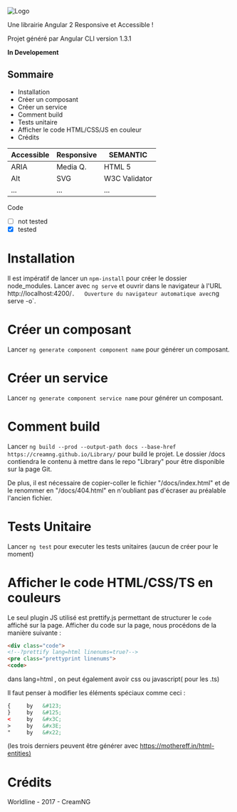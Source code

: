 ![Logo](https://creamng.github.io/Library/assets/img/creamNG-logo.svg)

Une librairie Angular 2 Responsive et Accessible ! 

Projet généré par Angular CLI version 1.3.1 

**In Developement**


## Sommaire

* Installation
* Créer un composant
* Créer un service
* Comment build 
* Tests unitaire
* Afficher le code HTML/CSS/JS en couleur
* Crédits 


| Accessible       |     Responsive   |   SEMANTIC      |
| ---------------- | ---------------- | ---------       |
| ARIA             |     Media Q.     |   HTML 5        |
| Alt              |     SVG          |   W3C Validator |
| ...              |     ...          |   ...           |
  
Code 
- [ ] not tested
- [x] tested

Installation
=====================

Il est impératif de lancer un `npm-install` pour créer le dossier node_modules.
Lancer avec `ng serve` et ouvrir dans le navigateur à l'URL http://localhost:4200/` .  
Ouverture du navigateur automatique avec `ng serve -o`.

Créer un composant 
=====================

Lancer `ng generate component component name` pour générer un composant.

Créer un service
=====================
Lancer `ng generate component service name` pour générer un composant.

Comment build 
=====================

Lancer `ng build --prod --output-path docs --base-href https://creamng.github.io/Library/` pour build
le projet. Le dossier /docs contiendra le contenu à mettre dans le repo "Library" pour être disponible sur 
la page Git.

De plus, il est nécessaire de copier-coller le fichier "/docs/index.html" et de le renommer en "/docs/404.html" en n'oubliant
pas d'écraser au préalable l'ancien fichier.


Tests Unitaire
=====================

Lancer `ng test` pour executer les tests unitaires (aucun de créer pour le moment)

Afficher le code HTML/CSS/TS en couleurs
=====================

Le seul plugin JS utilisé est prettify.js permettant de structurer le `code` affiché sur la page.
Afficher du code sur la page, nous procédons de la manière suivante : 

```html
<div class="code">
<!--?prettify lang=html linenums=true?--> 
<pre class="prettyprint linenums"> 
<code> 
```

dans lang=html , on peut également avoir css ou javascript( pour les .ts)

Il faut penser à modifier les éléments spéciaux comme ceci : 
```html
{     by   &#123;
}     by   &#125;
<     by   &#x3C;
>     by   &#x3E;
"     by   &#x22;
```
 (les trois derniers peuvent être générer avec [https://mothereff.in/html-entities)](https://mothereff.in/html-entities)
 
Crédits
=====================

Worldline - 2017 - CreamNG 


